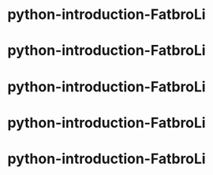 # python-introduction-FatbroLi
# python-introduction-FatbroLi
# python-introduction-FatbroLi
# python-introduction-FatbroLi
# python-introduction-FatbroLi
